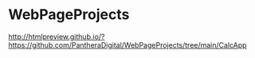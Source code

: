 # WebPageProjects

http://htmlpreview.github.io/?https://github.com/PantheraDigital/WebPageProjects/tree/main/CalcApp
